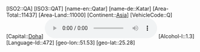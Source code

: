 ﻿---
location: [25.28,51.53]
type: Country
tags:
- geo/Country

SpocWebEntityId: 27004
isDeleted: false
confidential: public

---
[ISO2::QA]
[ISO3::QAT]
[name-en::Qatar]
[name-de::Katar]
[Area-Total::11437]
[Area-Land::11000]
[Continent::[Asia](geo/Continent/Asia.md)]
[VehicleCode::Q]
[Capital::[Doha](geo/Continent/Asia/Qatar/Doha.md)]
![Anthem-Qatar](xLarge/National-Anthem/Anthem-Qatar.mp3)
[Alcohol-l::1.3]
[Language-Id::472]
[geo-lon::51.53]
[geo-lat::25.28]

